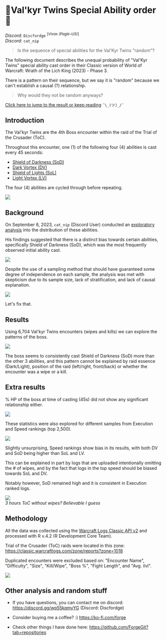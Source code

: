 # 🤍Val'kyr Twins Special Ability order🖤

 _Discord_: `Discfordge` <sup>[_Vivax (Pagle-US)_]</sup> <br />
 _Discord_: `cat_nip` 

> Is the sequence of special abilities for the Val'Kyr Twins "random"?

The following document describes the unequal probability of "Val'Kyr Twins" special ability cast order in their Classic version of World of Warcraft: Wrath of the Lich King (2023) - Phase 3.

There is a pattern on their sequence, but we say it is "random" because we can't establish a causal (?) relationship.

> Why would they not be random anyways?

[Click here to jump to the result or keep reading](https://github.com/ForgeGit/TwinValks#results) `¯\_(ツ)_/¯`

## Introduction

The Val'kyr Twins are the 4th Boss encounter within the raid of the Trial of the Crusader (ToC). 

Throughout this encounter, one (1) of the following four (4) abilities is cast every 45 seconds:

- [Shield of Darkness (SoD)](https://www.wowhead.com/wotlk/spell=65874/shield-of-darkness)
- [Dark Vortex (DV)](https://www.wowhead.com/wotlk/spell=66058/dark-vortex#comments)
- [Shield of Lights (SoL)](https://www.wowhead.com/wotlk/spell=65858/shield-of-lights)
- [Light Vortex (LV)](https://www.wowhead.com/wotlk/spell=66046/light-vortex#comments)

The four (4) abilities are cycled through before repeating.

<img src="_img/Abilities.jpg" /> <br />

## Background

On September 6, 2023, `cat_nip` (Discord User) conducted an [exploratory analysis](https://discord.com/channels/253212375790911489/954035835249000509/1148965319256309790) into the distribution of these abilities. 

His findings suggested that there is a distinct bias towards certain abilities, specifically Shield of Darkness (SoD), which was the most frequently observed initial ability cast. 

<img src="_img/Catnip.png" /> <br />

Despite the use of a sampling method that should have guaranteed some degree of independence on each sample, the analysis was met with skepticism due to its sample size, lack of stratification, and lack of causal explanation. 

<img src="_img/Feedback.jpg" /> <br />

Let's fix that.

## Results

Using 6,704 Val'kyr Twins encounters (wipes and kills) we can explore the patterns of the boss.

<img src="_img/twins_final4_2023_09_26_h04_m00.png" /> <br />

The boss seems to consistently cast Shield of Darkness (SoD) more than the other 3 abilities, and this pattern cannot be explained by raid essence (Dark/Light), position of the raid (left/right, front/back) or whether the encounter was a wipe or a kill.

## Extra results

% HP of the boss at time of casting (45s) did not show any significant relationship either.  

<img src="_img/_oldversions/hp.png" /> <br />

These statistics were also explored for different samples from Execution and Speed rankings (top 2,500).

<img src="_img/_oldversions/plot_test_5.png" /> <br />

Slightly unsurprising, Speed rankings show bias in its results, with both DV and SoD being higher than SoL and LV. 

This can be explained in part by logs that are uploaded intentionally omitting the # of wipes, and by the fact that logs in the top speed should be biased towards SoL and DV. 

Notably however, SoD remained high and it is consistent in Execution ranked logs.

<img src="_img/nowipetrust.png" /> <br />
*3 hours ToC without wipes? Believable I guess*


## Methodology

All the data was collected using the [Warcraft Logs Classic API v2](https://articles.classic.warcraftlogs.com/help/api-documentation) and processed with R v.4.2 (R Development Core Team).

Trial of the Crusader (ToC) raids were located in this zone: https://classic.warcraftlogs.com/zone/reports?zone=1018

Duplicated encounters were excluded based on: "Encounter Name", "Difficulty", "Size", "Kill/Wipe", "Boss %", "Fight Length", and "Avg. ilvl".

<img src="_img/data_filtering.jpg"/>


## Other analysis and random stuff

- If you have questions, you can contact me on discord: https://discord.gg/wp55kqmyYG (Discord: Discfordge)

- Consider buying me a coffee? :) https://ko-fi.com/forge

- Check other things I have done here: https://github.com/ForgeGit?tab=repositories

